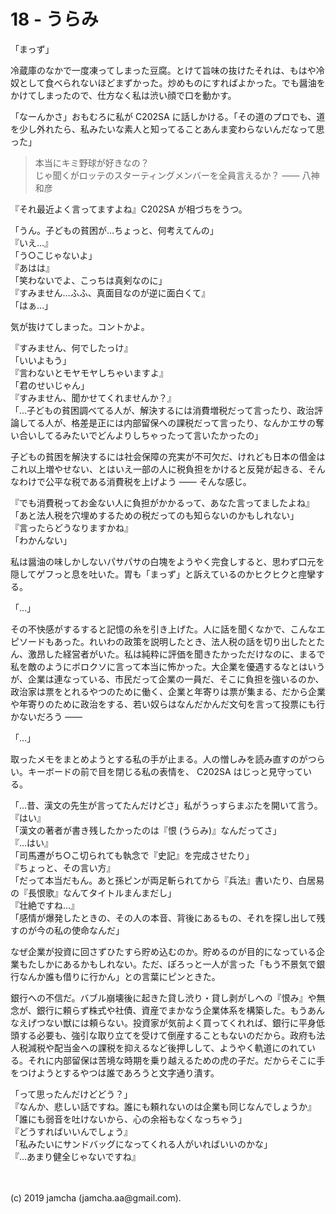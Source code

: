 

# 18 - うらみ

「まっず」

冷蔵庫のなかで一度凍ってしまった豆腐。とけて旨味の抜けたそれは、もはや冷奴として食べられないほどまずかった。炒めものにすればよかった。でも醤油をかけてしまったので、仕方なく私は渋い顔で口を動かす。

「なーんかさ」おもむろに私が C202SA に話しかける。「その道のプロでも、道を少し外れたら、私みたいな素人と知ってることあんま変わらないんだなって思った」

> 本当にキミ野球が好きなの？  
> じゃ聞くがロッテのスターティングメンバーを全員言えるか？ ―― 八神和彦

『それ最近よく言ってますよね』C202SA が相づちをうつ。

「うん。子どもの貧困が…ちょっと、何考えてんの」  
『いえ…』  
「う○こじゃないよ」  
『あはは』  
「笑わないでよ、こっちは真剣なのに」  
『すみません…ふふ、真面目なのが逆に面白くて』  
「はぁ…」

気が抜けてしまった。コントかよ。

『すみません、何でしたっけ』  
「いいよもう」  
『言わないとモヤモヤしちゃいますよ』  
「君のせいじゃん」  
『すみません、聞かせてくれませんか？』  
「…子どもの貧困調べてる人が、解決するには消費増税だって言ったり、政治評論してる人が、格差是正には内部留保への課税だって言ったり、なんかエサの奪い合いしてるみたいでどんよりしちゃったって言いたかったの」  

子どもの貧困を解決するには社会保障の充実が不可欠だ、けれども日本の借金はこれ以上増やせない、とはいえ一部の人に税負担をかけると反発が起きる、そんなわけで公平な税である消費税を上げよう ―― そんな感じ。

『でも消費税ってお金ない人に負担がかかるって、あなた言ってましたよね』  
「あと法人税を穴埋めするための税だってのも知らないのかもしれない」  
『言ったらどうなりますかね』  
「わかんない」

私は醤油の味しかしないパサパサの白塊をようやく完食しすると、思わず口元を隠してゲフっと息を吐いた。胃も「まっず」と訴えているのかヒクヒクと痙攣する。

「…」

その不快感がするすると記憶の糸を引き上げた。人に話を聞くなかで、こんなエピソードもあった。れいわの政策を説明したとき、法人税の話を切り出したとたん、激昂した経営者がいた。私は純粋に評価を聞きたかっただけなのに、まるで私を敵のようにボロクソに言って本当に怖かった。大企業を優遇するなとはいうが、企業は連なっている、市民だって企業の一員だ、そこに負担を強いるのか、政治家は票をとれるやつのために働く、企業と年寄りは票が集まる、だから企業や年寄りのために政治をする、若い奴らはなんだかんだ文句を言って投票にも行かないだろう ――

「…」

取ったメモをまとめようとする私の手が止まる。人の憎しみを読み直すのがつらい。キーボードの前で目を閉じる私の表情を、 C202SA はじっと見守っている。

「…昔、漢文の先生が言ってたんだけどさ」私がうっすらまぶたを開いて言う。  
『はい』  
「漢文の著者が書き残したかったのは『恨 (うらみ)』なんだってさ」  
『…はい』  
「司馬遷がち○こ切られても執念で『史記』を完成させたり」  
『ちょっと、その言い方』  
「だって本当だもん。あと孫ピンが両足斬られてから『兵法』書いたり、白居易の『長恨歌』なんてタイトルまんまだし」  
『壮絶ですね…』  
「感情が爆発したときの、その人の本音、背後にあるもの、それを探し出して残すのが今の私の使命なんだ」

なぜ企業が投資に回さずひたすら貯め込むのか。貯めるのが目的になっている企業もたしかにあるかもしれない。ただ、ぽろっと一人が言った「もう不景気で銀行なんか誰も借りに行かん」との言葉にピンときた。

銀行への不信だ。バブル崩壊後に起きた貸し渋り・貸し剥がしへの『恨み』や無念が、銀行に頼らず株式や社債、資産でまかなう企業体系を構築した。もうあんなえげつない獣には頼らない。投資家が気前よく買ってくれれば、銀行に平身低頭する必要も、強引な取り立てを受けて倒産することもないのだから。政府も法人税減税や配当金への課税を抑えるなど後押しして、ようやく軌道にのれている。それに内部留保は苦境な時期を乗り越えるための虎の子だ。だからそこに手をつけようとするやつは誰であろうと文字通り潰す。

「って思ったんだけどどう？」  
『なんか、悲しい話ですね。誰にも頼れないのは企業も同じなんでしょうか』  
「誰にも弱音を吐けないから、心の余裕もなくなっちゃう」  
『どうすればいいんでしょう』  
「私みたいにサンドバッグになってくれる人がいればいいのかな」  
『…あまり健全じゃないですね』

<br>
<br>
(c) 2019 jamcha (jamcha.aa@gmail.com).

